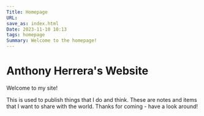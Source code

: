 ```yaml
---
Title: Homepage
URL: 
save_as: index.html
Date: 2023-11-10 10:13
tags: homepage
Summary: Welcome to the homepage!
---
```


# Anthony Herrera's Website

Welcome to my site!

This is used to publish things that I do and think. These are notes and items that I want to share with the world. Thanks for coming - have a look around!